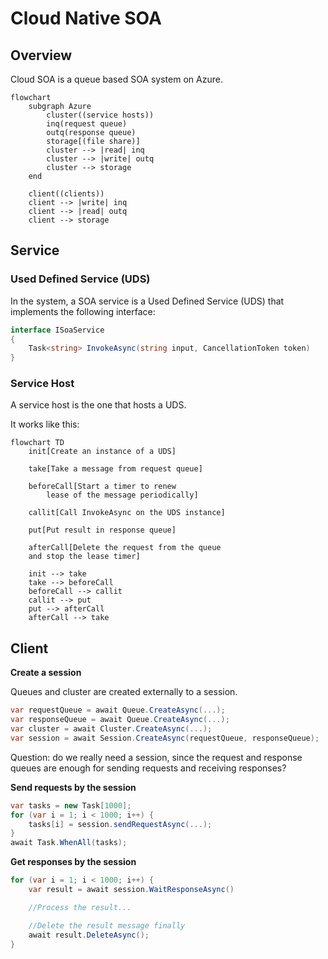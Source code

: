 # Cloud Native SOA

## Overview

Cloud SOA is a queue based SOA system on Azure.

```mermaid
flowchart
    subgraph Azure
        cluster((service hosts))
        inq(request queue)
        outq(response queue)
        storage[(file share)]
        cluster --> |read| inq
        cluster --> |write| outq
        cluster --> storage
    end

    client((clients))
    client --> |write| inq
    client --> |read| outq
    client --> storage
```

## Service

### Used Defined Service (UDS)

In the system, a SOA service is a Used Defined Service (UDS) that implements the following interface:

```cs
interface ISoaService
{
    Task<string> InvokeAsync(string input, CancellationToken token)
}
```

### Service Host

A service host is the one that hosts a UDS.

It works like this:

```mermaid
flowchart TD
    init[Create an instance of a UDS]

    take[Take a message from request queue]

    beforeCall[Start a timer to renew
        lease of the message periodically]

    callit[Call InvokeAsync on the UDS instance]

    put[Put result in response queue]

    afterCall[Delete the request from the queue
    and stop the lease timer]

    init --> take
    take --> beforeCall
    beforeCall --> callit
    callit --> put
    put --> afterCall
    afterCall --> take
```

## Client

**Create a session**

Queues and cluster are created externally to a session.

```cs
var requestQueue = await Queue.CreateAsync(...);
var responseQueue = await Queue.CreateAsync(...);
var cluster = await Cluster.CreateAsync(...);
var session = await Session.CreateAsync(requestQueue, responseQueue);
```

Question: do we really need a session, since the request and response queues are enough for sending requests and receiving responses?

**Send requests by the session**

```cs
var tasks = new Task[1000];
for (var i = 1; i < 1000; i++) {
    tasks[i] = session.sendRequestAsync(...);
}
await Task.WhenAll(tasks);
```

**Get responses by the session**

```cs
for (var i = 1; i < 1000; i++) {
    var result = await session.WaitResponseAsync()

    //Process the result...

    //Delete the result message finally
    await result.DeleteAsync();
}
```
